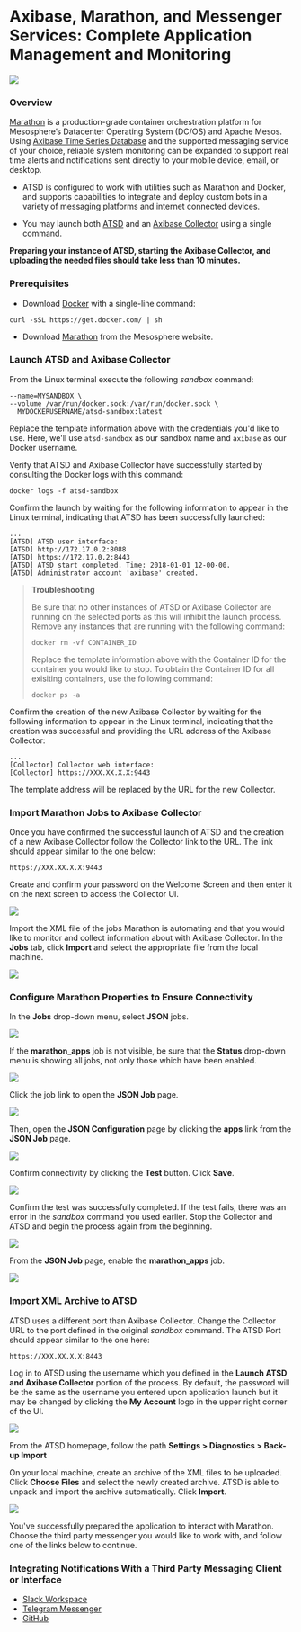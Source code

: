 # Axibase, Marathon, and Messenger Services: Complete Application Management and Monitoring

![](Images/Axibase%20Logo.png)

### Overview

[Marathon](https://mesosphere.github.io/marathon/) is a production-grade container orchestration platform for 
Mesosphere’s Datacenter Operating System (DC/OS) and Apache Mesos. Using [Axibase Time Series Database](http://axibase.com/products/axibase-time-series-database/)
and the supported messaging service of your choice, reliable system monitoring can be expanded to support real time alerts and notifications sent directly to your mobile device, email, or desktop.

* ATSD is configured to work with utilities such as Marathon and Docker, and supports capabilities to integrate and deploy 
custom bots in a variety of messaging platforms and internet connected devices.

* You may launch both [ATSD](https://github.com/axibase/atsd-use-cases/tree/master/Solutions/docker#launch-atsd) and an [Axibase 
Collector](https://github.com/axibase/atsd-use-cases/tree/master/Solutions/docker#launch-axibase-collectors) using a single 
command.

**Preparing your instance of ATSD, starting the Axibase Collector, and uploading the needed files should take less than 10 minutes.**

### Prerequisites

* Download [Docker](https://www.docker.com/) with a single-line command:
```
curl -sSL https://get.docker.com/ | sh
```
* Download [Marathon](https://mesosphere.github.io/marathon/) from the Mesosphere website.

### Launch ATSD and Axibase Collector 

From the Linux terminal execute the following *sandbox* command:

```$ docker run -d -p 8443:8443 -p 9443:9443 -p 8081:8081 \
--name=MYSANDBOX \
--volume /var/run/docker.sock:/var/run/docker.sock \
  MYDOCKERUSERNAME/atsd-sandbox:latest
```
Replace the template information above with the credentials you'd like to use. Here, we'll use `atsd-sandbox` as our sandbox
name and `axibase` as our Docker username.

Verify that ATSD and Axibase Collector have successfully started by consulting the Docker logs with this command:
```
docker logs -f atsd-sandbox
```
Confirm the launch by waiting for the following information to appear in the Linux terminal, indicating that ATSD
has been successfully launched:
```
...
[ATSD] ATSD user interface:
[ATSD] http://172.17.0.2:8088
[ATSD] https://172.17.0.2:8443
[ATSD] ATSD start completed. Time: 2018-01-01 12-00-00.
[ATSD] Administrator account 'axibase' created.
```
>**Troubleshooting**
>
>Be sure that no other instances of ATSD or Axibase Collector are running on the selected ports as this will inhibit the
>launch process. Remove any instances that are running with the following command:
>```
>docker rm -vf CONTAINER_ID
>```
>Replace the template information above with the Container ID for the container you would like to stop. To obtain the
>Container ID for all exisiting containers, use the following command:
>```
>docker ps -a
>```
Confirm the creation of the new Axibase Collector by waiting for the following information to appear in the Linux terminal,
indicating that the creation was successful and providing the URL address of the Axibase Collector:
```
...
[Collector] Collector web interface:
[Collector] https://XXX.XX.X.X:9443
```
The template address will be replaced by the URL for the new Collector.

### Import Marathon Jobs to Axibase Collector

Once you have confirmed the successful launch of ATSD and the creation of a new Axibase Collector follow the Collector link to the URL. The link should appear similar to the one below:
```
https://XXX.XX.X.X:9443
```
Create and confirm your password on the Welcome Screen and then enter it on the next screen to access the Collector UI.

![](Images/Collector%20Login.png)

Import the XML file of the jobs Marathon is automating and that you would like to monitor and collect information about with 
Axibase Collector. In the **Jobs** tab, click **Import** and select the appropriate file from the local machine.

![](Images/Job%20Import.png)

### Configure Marathon Properties to Ensure Connectivity

In the **Jobs** drop-down menu, select **JSON** jobs.

![](Images/JSON%20Job.png)

If the **marathon_apps** job is not visible, be sure that the **Status** drop-down menu is showing all jobs, not only those which have been enabled.

![](Images/Enabled.png)

Click the job link to open the **JSON Job** page.

![](Images/Job%20Link.png)

Then, open the **JSON Configuration** page by clicking the **apps** link from the **JSON Job** page.

![](Images/JSON%20Job%20Page.png)

Confirm connectivity by clicking the **Test** button. Click **Save**. 

![](Images/Test.png)

Confirm the test was successfully completed. If the test fails, there was an error in the *sandbox* command you used earlier. Stop the Collector and ATSD and begin the process again from the beginning.

![](Images/Test%20Complete.png)

From the **JSON Job** page, enable the **marathon_apps** job.

![](Images/Enable%20Job.png)

### Import XML Archive to ATSD

ATSD uses a different port than Axibase Collector. Change the Collector URL to the port defined in the original *sandbox*
command. The ATSD Port should appear similar to the one here:
```
https://XXX.XX.X.X:8443
```
Log in to ATSD using the username which you defined in the **Launch ATSD and Axibase Collector** portion of the process.
By default, the password will be the same as the username you entered upon application launch but it may be changed by clicking the **My Account** logo in the upper right corner of the UI.

![](Images/ATSD%20Login.png)

From the ATSD homepage, follow the path **Settings > Diagnostics > Back-up Import**

On your local machine, create an archive of the XML files to be uploaded. Click **Choose Files** and select the newly created archive. ATSD is able to unpack and import the archive automatically. Click **Import**.

![](Images/Backup%20Import.png)

You've successfully prepared the application to interact with Marathon. Choose the third party messenger you would like to work with, and follow one of the links below to continue.

### Integrating Notifications With a Third Party Messaging Client or Interface

* [Slack Workspace]()
* [Telegram Messenger]()
* [GitHub]()
